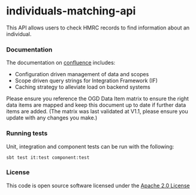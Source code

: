 # individuals-matching-api

This API allows users to check HMRC records to find information about an individual.

### Documentation

The documentation on [confluence](https://confluence.tools.tax.service.gov.uk/display/MDS/Development+space) includes:

- Configuration driven management of data and scopes
- Scope driven query strings for Integration Framework (IF)
- Caching strategy to alleviate load on backend systems

Please ensure you reference the OGD Data Item matrix to ensure the right data items are mapped and keep this document up
to date if further data items are added.
(The matrix was last validated at V1.1, please ensure you update with any changes you make.)

### Running tests

Unit, integration and component tests can be run with the following:

    sbt test it:test component:test

### License

This code is open source software licensed under
the [Apache 2.0 License]("http://www.apache.org/licenses/LICENSE-2.0.html")
